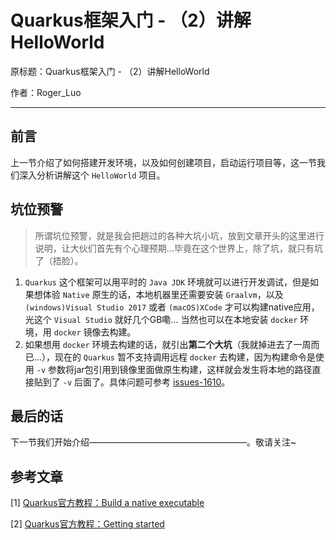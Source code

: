 # Quarkus框架入门 - （2）讲解HelloWorld

原标题：Quarkus框架入门 - （2）讲解HelloWorld

作者：Roger_Luo  

---

## 前言

上一节介绍了如何搭建开发环境，以及如何创建项目，启动运行项目等，这一节我们深入分析讲解这个 `HelloWorld` 项目。

## 坑位预警

> 所谓坑位预警，就是我会把趟过的各种大坑小坑，放到文章开头的这里进行说明，让大伙们首先有个心理预期...毕竟在这个世界上，除了坑，就只有坑了（捂脸）。

1. `Quarkus` 这个框架可以用平时的 `Java JDK` 环境就可以进行开发调试，但是如果想体验 `Native` 原生的话，本地机器里还需要安装 `Graalvm`，以及 `(windows)Visual Studio 2017` 或者 `(macOS)XCode` 才可以构建native应用，光这个 `Visual Studio` 就好几个GB嘞... 当然也可以在本地安装 `docker` 环境，用 `docker` 镜像去构建。
2. 如果想用 `docker` 环境去构建的话，就引出**第二个大坑**（我就掉进去了一周而已...），现在的 `Quarkus` 暂不支持调用远程 `docker` 去构建，因为构建命令是使用 `-v` 参数将jar包引用到镜像里面做原生构建，这样就会发生将本地的路径直接贴到了 `-v` 后面了。具体问题可参考 [issues-1610](https://github.com/quarkusio/quarkus/issues/1610)。


## 最后的话

下一节我们开始介绍——————————————————。敬请关注~

## 参考文章

[1] [Quarkus官方教程：Build a native executable](https://quarkus.io/guides/building-native-image)

[2] [Quarkus官方教程：Getting started](https://quarkus.io/guides/getting-started)
